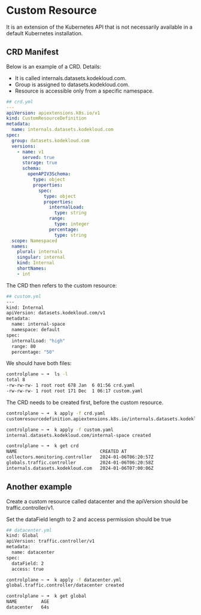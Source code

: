 
# Custom Resource 

It is an extension of the Kubernetes API that is not necessarily available in a default Kubernetes installation.


## CRD Manifest 

Below is an example of a CRD. Details:

- It is called internals.datasets.kodekloud.com.
- Group is assigned to datasets.kodekloud.com.
- Resource is accessible only from a specific namespace. 

```yaml
## crd.yml 
---
apiVersion: apiextensions.k8s.io/v1
kind: CustomResourceDefinition
metadata:
  name: internals.datasets.kodekloud.com 
spec:
  group: datasets.kodekloud.com
  versions:
    - name: v1
      served: true
      storage: true
      schema:
        openAPIV3Schema:
          type: object
          properties:
            spec:
              type: object
              properties:
                internalLoad:
                  type: string
                range:
                  type: integer
                percentage:
                  type: string
  scope: Namespaced 
  names:
    plural: internals
    singular: internal
    kind: Internal
    shortNames:
    - int
```

The CRD then refers to the custom resource:

```bash
## custom.yml  
---
kind: Internal
apiVersion: datasets.kodekloud.com/v1
metadata:
  name: internal-space
  namespace: default
spec:
  internalLoad: "high"
  range: 80
  percentage: "50"
```

We should have both files:

```bash
controlplane ~ ➜  ls -l
total 8
-rw-rw-rw- 1 root root 678 Jan  6 01:56 crd.yaml
-rw-rw-rw- 1 root root 171 Dec  1 06:17 custom.yaml
```

The CRD needs to be created first, before the custom resource. 

```bash
controlplane ~ ➜  k apply -f crd.yaml 
customresourcedefinition.apiextensions.k8s.io/internals.datasets.kodekloud.com created

controlplane ~ ➜  k apply -f custom.yaml 
internal.datasets.kodekloud.com/internal-space created

controlplane ~ ➜  k get crd
NAME                               CREATED AT
collectors.monitoring.controller   2024-01-06T06:20:57Z
globals.traffic.controller         2024-01-06T06:20:58Z
internals.datasets.kodekloud.com   2024-01-06T07:00:06Z
```

## Another example 

Create a custom resource called datacenter and the apiVersion should be traffic.controller/v1.

Set the dataField length to 2 and access permission should be true

```bash
## datacenter.yml
kind: Global 
apiVersion: traffic.controller/v1
metadata:
  name: datacenter
spec:
  dataField: 2
  access: true
```
```bash
controlplane ~ ➜  k apply -f datacenter.yml 
global.traffic.controller/datacenter created 
```
```bash
controlplane ~ ➜  k get global
NAME         AGE
datacenter   64s 
```